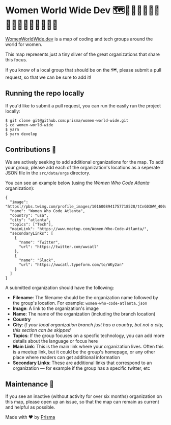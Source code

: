 # Women World Wide Dev 🗺👩🏾‍💻👩🏿‍💻👩🏻‍💻👩🏽‍💻👩🏼‍💻

[WomenWorldWide.dev](WomenWorldWide.dev) is a map of coding and tech groups around the world for women. 

This map represents just a tiny sliver of the great organizations that share this focus. 

If you know of a local group that should be on the 🗺, please submit a pull request, so that we can be sure to add it!

## Running the repo locally
If you'd like to submit a pull request, you can run the easily run the project locally:

```
$ git clone git@github.com:prisma/women-world-wide.git
$ cd women-world-wide
$ yarn 
$ yarn develop
```

## Contributions 🤝
We are actively seeking to add additional organizations for the map. To add your group, please add each of the organization's locations as a seperate JSON file in the `src/data/orgs` directory. 

You can see an example below (using the *Women Who Code Atlanta* organization):

```
{
  "image": "https://pbs.twimg.com/profile_images/1016008941757718528/tCnG03WW_400x400.jpg",
  "name": "Women Who Code Atlanta",
  "country": "usa",
  "city": "atlanta",
  "topics": ["Tech"],
  "mainLink": "https://www.meetup.com/Women-Who-Code-Atlanta/",
  "secondaryLinks": [
    {
      "name": "Twitter",
      "url": "https://twitter.com/wwcatl"
    },
    {
      "name": "Slack",
      "url": "https://wwcatl.typeform.com/to/WKy2an"
    }
  ]
}
```

A submitted organization should have the following: 
* **Filename**: The filename should be the organization name followed by the group's location. For example: `women-who-code-atlanta.json`
* **Image**: A link to the organization's image 
* **Name**: The name of the organization (including the branch location)
* **Country**
* **City**: *If your local organization branch just has a country, but not a city, this section can be skipped*
* **Topics**: If the group focuses on a specfic technology, you can add more details about the language or focus here 
* **Main Link**: This is the main link where your organization lives. Often this is a meetup link, but it could be the group's homepage, or any other place where readers can get additional information 
* **Secondary Links**: These are additional links that correspond to an organization — for example if the group has a specific twitter, etc 

## Maintenance 💪
If you see an inactive (without activity for over six months) organization on this map, please open up an issue, so that the map can remain as current and helpful as possible. 




Made with ❤️ by [Prisma](prisma.io)

